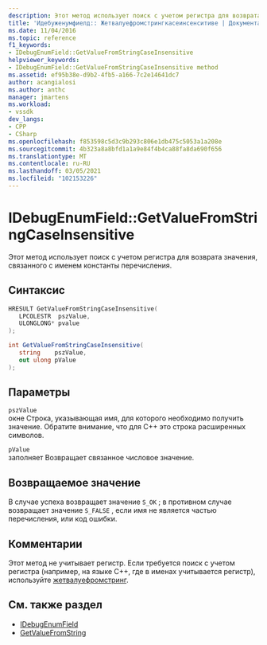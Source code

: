 ```yaml
---
description: Этот метод использует поиск с учетом регистра для возврата значения, связанного с именем константы перечисления.
title: 'Идебуженумфиелд:: Жетвалуефромстрингкасеинсенситиве | Документация Майкрософт'
ms.date: 11/04/2016
ms.topic: reference
f1_keywords:
- IDebugEnumField::GetValueFromStringCaseInsensitive
helpviewer_keywords:
- IDebugEnumField::GetValueFromStringCaseInsensitive method
ms.assetid: ef95b38e-d9b2-4fb5-a166-7c2e14641dc7
author: acangialosi
ms.author: anthc
manager: jmartens
ms.workload:
- vssdk
dev_langs:
- CPP
- CSharp
ms.openlocfilehash: f853598c5d3c9b293c806e1db475c5053a1a208e
ms.sourcegitcommit: 4b323a8a8bfd1a1a9e84f4b4ca88fa8da690f656
ms.translationtype: MT
ms.contentlocale: ru-RU
ms.lasthandoff: 03/05/2021
ms.locfileid: "102153226"
---
```

# <a name="idebugenumfieldgetvaluefromstringcaseinsensitive"></a>IDebugEnumField::GetValueFromStringCaseInsensitive
Этот метод использует поиск с учетом регистра для возврата значения, связанного с именем константы перечисления.

## <a name="syntax"></a>Синтаксис

```cpp
HRESULT GetValueFromStringCaseInsensitive(
   LPCOLESTR  pszValue,
   ULONGLONG* pvalue
);
```

```csharp
int GetValueFromStringCaseInsensitive(
   string    pszValue,
   out ulong pValue
);
```

## <a name="parameters"></a>Параметры
`pszValue`\
окне Строка, указывающая имя, для которого необходимо получить значение. Обратите внимание, что для C++ это строка расширенных символов.

`pValue`\
заполняет Возвращает связанное числовое значение.

## <a name="return-value"></a>Возвращаемое значение
 В случае успеха возвращает значение `S_OK` ; в противном случае возвращает значение `S_FALSE` , если имя не является частью перечисления, или код ошибки.

## <a name="remarks"></a>Комментарии
 Этот метод не учитывает регистр. Если требуется поиск с учетом регистра (например, на языке C++, где в именах учитывается регистр), используйте [жетвалуефромстринг](../../../extensibility/debugger/reference/idebugenumfield-getvaluefromstring.md).

## <a name="see-also"></a>См. также раздел
- [IDebugEnumField](../../../extensibility/debugger/reference/idebugenumfield.md)
- [GetValueFromString](../../../extensibility/debugger/reference/idebugenumfield-getvaluefromstring.md)
